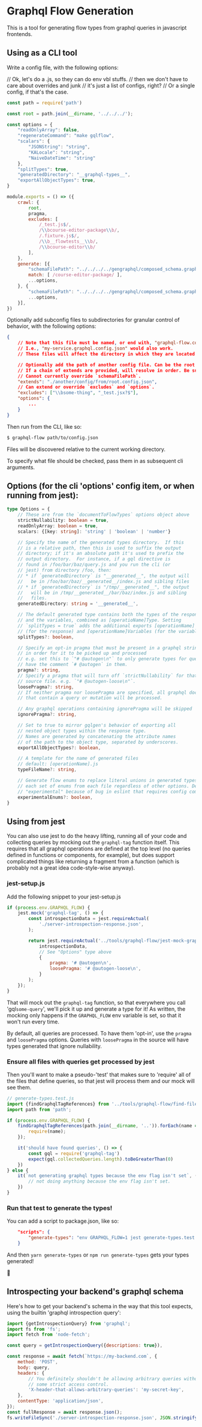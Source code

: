 # Graphql Flow Generation

This is a tool for generating flow types from graphql queries in javascript frontends.

## Using as a CLI tool

Write a config file, with the following options:

// Ok, let's do a .js, so they can do env vbl stuffs.
// then we don't have to care about overrides and junk
// it's just a list of configs, right?
// Or a single config, if that's the case.

```js
const path = require('path')

const root = path.join(__dirname, '../../../');

const options = {
    "readOnlyArray": false,
    "regenerateCommand": "make gqlflow",
    "scalars": {
        "JSONString": "string",
        "KALocale": "string",
        "NaiveDateTime": "string"
    },
    "splitTypes": true,
    "generatedDirectory": "__graphql-types__",
    "exportAllObjectTypes": true,
}

module.exports = () => ({
    crawl: {
        root,
        pragma,
        excludes: [
            /_test.js$/,
            /\\bcourse-editor-package\\b/,
            /.fixture.js$/,
            /\\b__flowtests__\\b/,
            /\\bcourse-editor\\b/
        ],
    },
    generate: [{
        "schemaFilePath": "../../../../gengraphql/composed_schema.graphql",
        match: [ /course-editor-package/ ],
        ...options,
    }, {
        "schemaFilePath": "../../../../gengraphql/composed_schema.graphql",
        ...options,
    }],
})
```

Optionally add subconfig files to subdirectories for granular control of behavior, with the following options:

```json
{
    // Note that this file must be named, or end with, "graphql-flow.config.json"
    // I.e., "my-service.graphql.config.json" would also work.
    // These files will affect the directory in which they are located and all subdirectories, unless overridden by a deeper subconfig.

    // Optionally add the path of another config file. Can be the root config (provided when running the script) or any other subconfig to merge options.
    // If a chain of extends are provided, will resolve in order. Be sure not to extend in a circle-- currently, this will just cause a stack overflow error. 
    // Cannot currently override `schemaFilePath`.
    "extends": "./another/config/from/root.config.json",
    // Can extend or override `excludes` and `options`.
    "excludes": ["\\bsome-thing", "_test.jsx?$"],
    "options": {
        ...
    }
}
```

Then run from the CLI, like so:

```bash
$ graphql-flow path/to/config.json
```

Files will be discovered relative to the current working directory.

To specify what file should be checked, pass them in as subsequent cli arguments.

## Options (for the cli 'options' config item, or when running from jest):

```ts
type Options = {
    // These are from the `documentToFlowTypes` options object above
    strictNullability: boolean = true,
    readOnlyArray: boolean = true,
    scalars: {[key: string]: 'string' | 'boolean' | 'number'}

    // Specify the name of the generated types directory.  If this
    // is a relative path, then this is used to suffix the output
    // directory; if it's an absolute path it's used to prefix the
    // output directory.  For instance, if a gql directive is
    // found in /foo/bar/baz/query.js and you run the cli (or
    // jest) from directory /foo, then:
    // * if `generatedDirectory` is "__generated__", the output will
    //   be in /foo/bar/baz/__generated__/index.js and sibling files
    // * if `generatedDirectory` is "/tmp/__generated__", the output
    //   will be in /tmp/__generated__/bar/baz/index.js and sibling
    //   files.
    generatedDirectory: string = '__generated__',

    // The default generated type contains both the types of the response
    // and the variables, combined as [operatioName]Type. Setting
    // `splitTypes = true` adds the additional exports [operationName]
    // (for the response) and [operationName]Variables (for the variables).
    splitTypes?: boolean,

    // Specify an opt-in pragma that must be present in a graphql string source
    // in order for it to be picked up and processed
    // e.g. set this to `"# @autogen\n"` to only generate types for queries that
    // have the comment `# @autogen` in them.
    pragma?: string,
    // Specify a pragma that will turn off `strictNullability` for that
    // source file. e.g. `"# @autogen-loose\n"`.
    loosePragma?: string,
    // If neither pragma nor loosePragma are specified, all graphql documents
    // that contain a query or mutation will be processed.

    // Any graphql operations containing ignorePragma will be skipped
    ignorePragma?: string,

    // Set to true to mirror gqlgen's behavior of exporting all
    // nested object types within the response type.
    // Names are generated by concatenating the attribute names
    // of the path to the object type, separated by underscores.
    exportAllObjectTypes?: boolean,

    // A template for the name of generated files
    // default: [operationName].js
    typeFileName?: string,

    // Generate flow enums to replace literal unions in generated types. Exports
    // each set of enums from each file regardless of other options. Designated
    // "experimental" because of bug in eslint that requires config comments.
    experimentalEnums?: boolean,
}
```

## Using from jest

You can also use jest to do the heavy lifting, running all of your code and collecting queries
by mocking out the `graphql-tag` function itself. This requires that all graphql operations are
defined at the top level (no queries defined in functions or components, for example), but does
support complicated things like returning a fragment from a function (which is probably
not a great idea code-style-wise anyway).

### jest-setup.js

Add the following snippet to your jest-setup.js

```js
if (process.env.GRAPHQL_FLOW) {
    jest.mock('graphql-tag', () => {
        const introspectionData = jest.requireActual(
            './server-introspection-response.json',
        );

        return jest.requireActual('../tools/graphql-flow/jest-mock-graphql-tag.js')(
            introspectionData,
            // See "Options" type above
            {
                pragma: '# @autogen\n',
                loosePragma: '# @autogen-loose\n',
            }
        );
    });
}
```

That will mock out the `graphql-tag` function, so that everywhere you call 'gql`some-query`', we'll pick it up and
generate a type for it! As written, the mocking only happens if the `GRAPHQL_FLOW` env variable is set, so that it won't run every time.

By default, all queries are processed. To have them 'opt-in', use the `pragma` and `loosePragma` options. Queries with `loosePragma` in the source will have types generated that ignore nullability.

### Ensure all files with queries get processed by jest

Then you'll want to make a pseudo-'test' that makes sure to 'require' all of the files that define queries, so that
jest will process them and our mock will see them. 
```js
// generate-types.test.js
import {findGraphqlTagReferences} from '../tools/graphql-flow/find-files-with-gql';
import path from 'path';

if (process.env.GRAPHQL_FLOW) {
    findGraphqlTagReferences(path.join(__dirname, '..')).forEach(name => {
        require(name);
    });

    it('should have found queries', () => {
        const gql = require('graphql-tag')
        expect(gql.collectedQueries.length).toBeGreaterThan(0)
    })
} else {
    it(`not generating graphql types because the env flag isn't set`, () => {
        // not doing anything because the env flag isn't set.
    })
}
```

### Run that test to generate the types!

You can add a script to package.json, like so:
```json
    "scripts": {
        "generate-types": "env GRAPHQL_FLOW=1 jest generate-types.test.js"
    }
```

And then `yarn generate-types` or `npm run generate-types` gets your types generated!

🚀

## Introspecting your backend's graphql schema
Here's how to get your backend's schema in the way that this tool expects, using the builtin 'graphql introspection query':

```js
import {getIntrospectionQuery} from 'graphql';
import fs from 'fs';
import fetch from 'node-fetch';

const query = getIntrospectionQuery({descriptions: true}),

const response = await fetch(`https://my-backend.com`, {
    method: 'POST',
    body: query,
    headers: {
        // You definitely shouldn't be allowing arbitrary queries without
        // some strict access control.
        'X-header-that-allows-arbitrary-queries': 'my-secret-key',
    },
    contentType: 'application/json',
});
const fullResponse = await response.json();
fs.writeFileSync('./server-introspection-response.json', JSON.stringify(fullResponse.data, null, 2));
```
